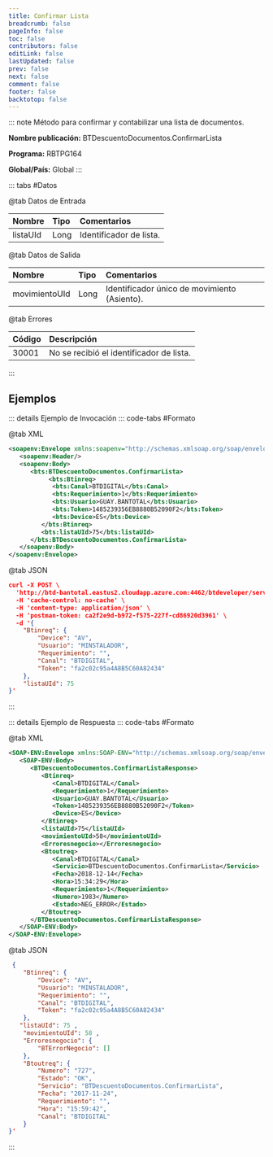 ```yaml
---
title: Confirmar Lista
breadcrumb: false
pageInfo: false
toc: false
contributors: false
editLink: false
lastUpdated: false
prev: false
next: false
comment: false
footer: false
backtotop: false
---
```


<!-- ABRE DATOS DEL MÉTODO -->
::: note Método para confirmar y contabilizar una lista de documentos.

**Nombre publicación:** BTDescuentoDocumentos.ConfirmarLista

**Programa:** RBTPG164

**Global/País:** Global
:::
<!-- CIERRA DATOS DEL MÉTODO -->

<!-- ABRE TABLA DE DATOS -->
::: tabs #Datos 

@tab Datos de Entrada

Nombre | Tipo | Comentarios
:--------- | :--------- | :---------
listaUId | Long | Identificador de lista.

@tab Datos de Salida

Nombre | Tipo | Comentarios
:--------- | :----------- | :-----------
movimientoUId | Long | Identificador único de movimiento (Asiento).

@tab Errores

Código | Descripción
:--------- | :-----------
30001 | No se recibió el identificador de lista.
::: 
<!-- CIERRA TABLA DE DATOS -->

## **Ejemplos**

<!-- ABRE EJEMPLO DE INVOCACIÓN -->
::: details Ejemplo de Invocación 
::: code-tabs #Formato

@tab XML
```xml
<soapenv:Envelope xmlns:soapenv="http://schemas.xmlsoap.org/soap/envelope/" xmlns:bts="http://uy.com.dlya.bantotal/BTSOA/">
   <soapenv:Header/>
   <soapenv:Body>
      <bts:BTDescuentoDocumentos.ConfirmarLista>
		   <bts:Btinreq>
            <bts:Canal>BTDIGITAL</bts:Canal>
            <bts:Requerimiento>1</bts:Requerimiento>
            <bts:Usuario>GUAY.BANTOTAL</bts:Usuario>
            <bts:Token>1485239356EB8880B52090F2</bts:Token>
            <bts:Device>ES</bts:Device>
         </bts:Btinreq>
         <bts:listaUId>75</bts:listaUId>
      </bts:BTDescuentoDocumentos.ConfirmarLista>
   </soapenv:Body>
</soapenv:Envelope>
```

@tab JSON
```json
curl -X POST \
  'http://btd-bantotal.eastus2.cloudapp.azure.com:4462/btdeveloper/servlet/com.dlya.bantotal.odwsbt_BTDescuentoDocumentos?ConfirmarLista=' \
  -H 'cache-control: no-cache' \
  -H 'content-type: application/json' \
  -H 'postman-token: ca2f2e9d-b972-f575-227f-cd86920d3961' \
  -d '{
	"Btinreq": {
		"Device": "AV",
		"Usuario": "MINSTALADOR",
		"Requerimiento": "",
		"Canal": "BTDIGITAL",
		"Token": "fa2c02c95a4A8B5C60A82434"
	},
    "listaUId": 75
}'
```
:::
<!-- CIERRA EJEMPLO DE INVOCACIÓN -->

<!-- ABRE EJEMPLO DE RESPUESTA -->
::: details Ejemplo de Respuesta 
::: code-tabs #Formato

@tab XML
```xml
<SOAP-ENV:Envelope xmlns:SOAP-ENV="http://schemas.xmlsoap.org/soap/envelope/" xmlns:xsd="http://www.w3.org/2001/XMLSchema" xmlns:SOAP-ENC="http://schemas.xmlsoap.org/soap/encoding/" xmlns:xsi="http://www.w3.org/2001/XMLSchema-instance">
   <SOAP-ENV:Body>
      <BTDescuentoDocumentos.ConfirmarListaResponse>
         <Btinreq>
            <Canal>BTDIGITAL</Canal>
            <Requerimiento>1</Requerimiento>
            <Usuario>GUAY.BANTOTAL</Usuario>
            <Token>1485239356EB8880B52090F2</Token>
            <Device>ES</Device>
         </Btinreq>
         <listaUId>75</listaUId>
         <movimientoUId>58</movimientoUId>
         <Erroresnegocio></Erroresnegocio>
         <Btoutreq>
            <Canal>BTDIGITAL</Canal>
            <Servicio>BTDescuentoDocumentos.ConfirmarLista</Servicio>
            <Fecha>2018-12-14</Fecha>
            <Hora>15:34:29</Hora>
            <Requerimiento>1</Requerimiento>
            <Numero>1983</Numero>
            <Estado>NEG_ERROR</Estado>
         </Btoutreq>
      </BTDescuentoDocumentos.ConfirmarListaResponse>
   </SOAP-ENV:Body>
</SOAP-ENV:Envelope>
```

@tab JSON
```json
 {
	"Btinreq": {
		"Device": "AV",
		"Usuario": "MINSTALADOR",
		"Requerimiento": "",
		"Canal": "BTDIGITAL",
		"Token": "fa2c02c95a4A8B5C60A82434"
	},
   "listaUId": 75 ,
	"movimientoUId": 58 ,
    "Erroresnegocio": {
        "BTErrorNegocio": []
    },
    "Btoutreq": {
        "Numero": "727",
        "Estado": "OK",
        "Servicio": "BTDescuentoDocumentos.ConfirmarLista",
        "Fecha": "2017-11-24",
        "Requerimiento": "",
        "Hora": "15:59:42",
        "Canal": "BTDIGITAL"
    }
}'
```
::: 
<!-- CIERRA EJEMPLO DE RESPUESTA -->